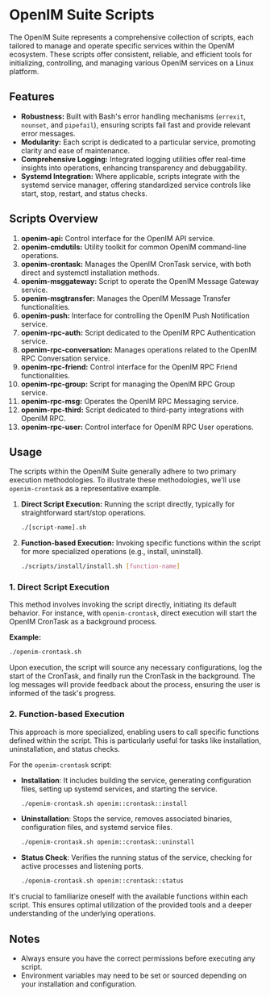 # OpenIM Suite Scripts

The OpenIM Suite represents a comprehensive collection of scripts, each tailored to manage and operate specific services within the OpenIM ecosystem. These scripts offer consistent, reliable, and efficient tools for initializing, controlling, and managing various OpenIM services on a Linux platform.

## Features

- **Robustness:** Built with Bash's error handling mechanisms (`errexit`, `nounset`, and `pipefail`), ensuring scripts fail fast and provide relevant error messages.
- **Modularity:** Each script is dedicated to a particular service, promoting clarity and ease of maintenance.
- **Comprehensive Logging:** Integrated logging utilities offer real-time insights into operations, enhancing transparency and debuggability.
- **Systemd Integration:** Where applicable, scripts integrate with the systemd service manager, offering standardized service controls like start, stop, restart, and status checks.

## Scripts Overview

1. **openim-api:** Control interface for the OpenIM API service.
2. **openim-cmdutils:** Utility toolkit for common OpenIM command-line operations.
3. **openim-crontask:** Manages the OpenIM CronTask service, with both direct and systemctl installation methods.
4. **openim-msggateway:** Script to operate the OpenIM Message Gateway service.
5. **openim-msgtransfer:** Manages the OpenIM Message Transfer functionalities.
6. **openim-push:** Interface for controlling the OpenIM Push Notification service.
7. **openim-rpc-auth:** Script dedicated to the OpenIM RPC Authentication service.
8. **openim-rpc-conversation:** Manages operations related to the OpenIM RPC Conversation service.
9. **openim-rpc-friend:** Control interface for the OpenIM RPC Friend functionalities.
10. **openim-rpc-group:** Script for managing the OpenIM RPC Group service.
11. **openim-rpc-msg:** Operates the OpenIM RPC Messaging service.
12. **openim-rpc-third:** Script dedicated to third-party integrations with OpenIM RPC.
13. **openim-rpc-user:** Control interface for OpenIM RPC User operations.

## Usage

The scripts within the OpenIM Suite generally adhere to two primary execution methodologies. To illustrate these methodologies, we'll use `openim-crontask` as a representative example.

1. **Direct Script Execution:** Running the script directly, typically for straightforward start/stop operations.

   ```bash
   ./[script-name].sh
   ```

2. **Function-based Execution:** Invoking specific functions within the script for more specialized operations (e.g., install, uninstall).

   ```bash
   ./scripts/install/install.sh [function-name]
   ```

### 1. Direct Script Execution

This method involves invoking the script directly, initiating its default behavior. For instance, with `openim-crontask`, direct execution will start the OpenIM CronTask as a background process.

**Example:**

```bash
./openim-crontask.sh
```

Upon execution, the script will source any necessary configurations, log the start of the CronTask, and finally run the CronTask in the background. The log messages will provide feedback about the process, ensuring the user is informed of the task's progress.

### 2. Function-based Execution

This approach is more specialized, enabling users to call specific functions defined within the script. This is particularly useful for tasks like installation, uninstallation, and status checks.

For the `openim-crontask` script:

- **Installation**: It includes building the service, generating configuration files, setting up systemd services, and starting the service.

  ```bash
  ./openim-crontask.sh openim::crontask::install
  ```

- **Uninstallation**: Stops the service, removes associated binaries, configuration files, and systemd service files.

  ```bash
  ./openim-crontask.sh openim::crontask::uninstall
  ```

- **Status Check**: Verifies the running status of the service, checking for active processes and listening ports.

  ```bash
  ./openim-crontask.sh openim::crontask::status
  ```

It's crucial to familiarize oneself with the available functions within each script. This ensures optimal utilization of the provided tools and a deeper understanding of the underlying operations.



## Notes

- Always ensure you have the correct permissions before executing any script.
- Environment variables may need to be set or sourced depending on your installation and configuration.